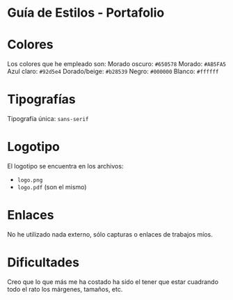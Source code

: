 # Guía de Estilos - Portafolio


# Colores
Los colores que he empleado son: 
Morado oscuro: `#650578`
Morado: `#AB5FA5`
Azul claro: `#92d5e4`
Dorado/beige: `#b28539`
Negro: `#000000`
Blanco: `#ffffff`



# Tipografías
Tipografía única: `sans-serif`



# Logotipo
El logotipo se encuentra en los archivos:
- `logo.png`
- `logo.pdf`
(son el mismo)



# Enlaces
No he utilizado nada externo, sólo capturas o enlaces de trabajos míos.



# Dificultades
Creo que lo que más me ha costado ha sido el tener que estar cuadrando todo el rato los márgenes, tamaños, etc.


